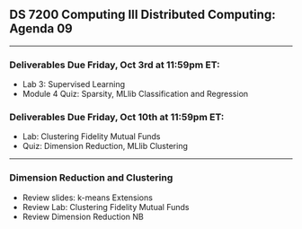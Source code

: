 ## DS 7200 Computing III Distributed Computing: Agenda 09

---

### Deliverables Due Friday, Oct 3rd at 11:59pm ET:

- Lab 3: Supervised Learning
- Module 4 Quiz: Sparsity, MLlib Classification and Regression

### Deliverables Due Friday, Oct 10th at 11:59pm ET:

- Lab: Clustering Fidelity Mutual Funds
- Quiz: Dimension Reduction, MLlib Clustering


---

### Dimension Reduction and Clustering

- Review slides: k-means Extensions
- Review Lab: Clustering Fidelity Mutual Funds
- Review Dimension Reduction NB

